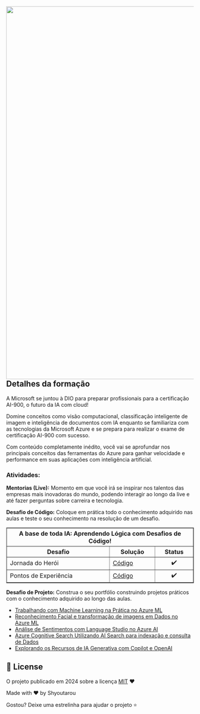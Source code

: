 
<h1 align="center">
    <img align="right" src="https://raw.githubusercontent.com/shyoutarou/Microsoft-Azure-AI-Fundamentals/blob/master/imagens/00_Logo_Bootccamp.jpeg" width="1000"/>  
    <br>
</h1>

## Detalhes da formação

A Microsoft se juntou à DIO para preparar profissionais para a certificação AI-900, o futuro da IA com cloud!

Domine conceitos como visão computacional, classificação inteligente de imagem e inteligência de documentos com IA enquanto se familiariza com as tecnologias da Microsoft Azure e se prepara para realizar o exame de certificação AI-900 com sucesso.

Com conteúdo completamente inédito, você vai se aprofundar nos principais conceitos das ferramentas do Azure para ganhar velocidade e performance em suas aplicações com inteligência artificial.

### Atividades:
**Mentorias (Live):** Momento em que você irá se inspirar nos talentos das empresas mais inovadoras do mundo, podendo interagir ao longo da live e até fazer perguntas sobre carreira e tecnologia.

**Desafio de Código:** Coloque em prática todo o conhecimento adquirido nas aulas e teste o seu conhecimento na resolução de um desafio.

<div align="left">
    <!-- A base de toda IA: Aprendendo Lógica com Desafios de Código!-->
    <table border=1>
        <tr>
            <th colspan="3">A base de toda IA: Aprendendo Lógica com Desafios de Código!</th>
        </tr>
        <tr>
            <th>Desafio</th>
            <th>Solução</th>
            <th>Status</th>
        </tr>
        <tr>
            <td>Jornada do Herói</td>
            <td><a href="https://github.com/shyoutarou/Microsoft-Azure-AI-Fundamentals/tree/master/DesafiosCodigo/A%20base%20de%20toda%20IA%20Aprendendo%20L%C3%B3gica%20com%20Desafios%20de%20C%C3%B3digo/Jornada%20do%20Her%C3%B3i">Código</a></td>
            <td align="center">✔️</td>
        </tr>
        <tr>
            <td>Pontos de Experiência</td>
            <td><a href="https://github.com/shyoutarou/Microsoft-Azure-AI-Fundamentals/tree/master/DesafiosCodigo/A%20base%20de%20toda%20IA%20Aprendendo%20L%C3%B3gica%20com%20Desafios%20de%20C%C3%B3digo/Pontos%20de%20Experi%C3%AAncia">Código</a></td>
            <td align="center">✔️</td>
        </tr>
    </table>     
</div>

**Desafio de Projeto:** Construa o seu portfólio construindo projetos práticos com o conhecimento adquirido ao longo das aulas.
- [Trabalhando com Machine Learning na Prática no Azure ML](
https://github.com/shyoutarou/Microsoft-Azure-AI-Fundamentals/tree/master/01_Trabalhando%20com%20Machine%20Learning%20na%20Pr%C3%A1tica%20no%20Azure%20ML)
- [Reconhecimento Facial e transformação de imagens em Dados no Azure ML](
https://github.com/shyoutarou/Microsoft-Azure-AI-Fundamentals/tree/master/02_Reconhecimento%20Facial%20e%20transforma%C3%A7%C3%A3o%20de%20imagens%20em%20Dados%20no%20Azure%20ML)
- [Análise de Sentimentos com Language Studio no Azure AI](
https://github.com/shyoutarou/Microsoft-Azure-AI-Fundamentals/tree/master/03_An%C3%A1lise%20de%20Sentimentos%20com%20Language%20Studio%20no%20Azure%20AI)
- [Azure Cognitive Search Utilizando AI Search para indexação e consulta de Dados](
https://github.com/shyoutarou/Microsoft-Azure-AI-Fundamentals/tree/master/04_Azure%20Cognitive%20Search%20Utilizando%20AI%20Search%20para%20indexa%C3%A7%C3%A3o%20e%20consulta%20de%20Dados)
- [Explorando os Recursos de IA Generativa com Copilot e OpenAI](
https://github.com/shyoutarou/Microsoft-Azure-AI-Fundamentals/tree/master/05_Explorando%20os%20Recursos%20de%20IA%20Generativa%20com%20Copilot%20e%20OpenAI)


## 📜 License

O projeto publicado em 2024 sobre a licença [MIT](./LICENSE) ❤️ 

Made with ❤️ by Shyoutarou

Gostou? Deixe uma estrelinha para ajudar o projeto ⭐



